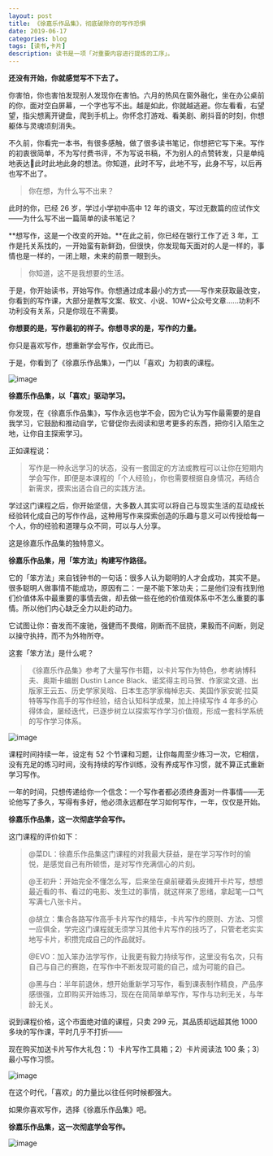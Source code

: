 ```yaml
---
layout: post
title: 《徐嘉乐作品集》，彻底破除你的写作恐惧
date: 2019-06-17
categories: blog
tags: [读书,卡片]
description: 读书是一项「对重要内容进行提炼的工序」。
---
```



**还没有开始，你就感觉写不下去了。**

你害怕，你也害怕发现别人发现你在害怕。六月的热风在窗外融化，坐在办公桌前的你，面对空白屏幕，一个字也写不出。越是如此，你就越逃避。你左看看，右望望，指尖想离开键盘，爬到手机上。你怀念打游戏、看美剧、刷抖音的时刻，你想躯体与灵魂顷刻消失。

不久前，你看完一本书，有很多感触，做了很多读书笔记，你想把它写下来。写作的初衷很简单，不为写付费书评，不为写说书稿，不为别人的点赞转发，只是单纯地表达此时此地此身的想法。你知道，此时不写，此地不写，此身不写，以后再也写不出了。

> 你在想，为什么写不出来？

此时的你，已经 26 岁，学过小学初中高中 12 年的语文，写过无数篇的应试作文——为什么写不出一篇简单的读书笔记？

**想写作，这是一个改变的开始。**在此之前，你已经在银行工作了近 3 年，工作是托关系找的，一开始蛮有新鲜劲，但很快，你发现每天面对的人是一样的，事情也是一样的，一闭上眼，未来的前景一眼到头。

> 你知道，这不是我想要的生活。

于是，你开始读书，开始写作。你想通过成本最小的方式——写作来获取最改变，你看到的写作课，大部分是教写文案、软文、小说、10W+公众号文章……功利不功利没有关系，只是你现在不需要。

**你想要的是，写作最初的样子。你想寻求的是，写作的力量。**

你只是喜欢写作，想重新学会写作，仅此而已。

于是，你看到了《徐嘉乐作品集》，一门以「喜欢」为初衷的课程。

![image](https://upload-images.jianshu.io/upload_images/32598-2b08973086f81669?imageMogr2/auto-orient/strip%7CimageView2/2/w/1240)

**徐嘉乐作品集，以「喜欢」驱动学习。**

你发现，在《徐嘉乐作品集》，写作永远也学不会，因为它认为写作最需要的是自我学习，它鼓励和推动自学，它督促你去阅读和思考更多的东西，把你引入陌生之地，让你自主探索学习。

正如课程说：

> 写作是一种永远学习的状态，没有一套固定的方法或教程可以让你在短期内学会写作，即便是本课程的「个人经验」，你也需要根据自身情况，再结合新需求，摸索出适合自己的实践方法。

学过这门课程之后，你开始坚信，大多数人其实可以将自己与现实生活的互动成长经验转化成自己的写作作品，这种用写作来探索创造的乐趣与意义可以传授给每一个人，你的经验和道理与众不同，可以与人分享。

这是徐嘉乐作品集的独特意义。

**徐嘉乐作品集，用「笨方法」构建写作路径。**

它的「笨方法」来自钱钟书的一句话：很多人认为聪明的人才会成功，其实不是。很多聪明人做事情不能成功，原因有二：一是不能下笨功夫；二是他们没有找到他们价值体系中最重要的事情去做，却去做一些在他的价值观体系中不怎么重要的事情。所以他们内心缺乏全力以赴的动力。

它试图让你：奋发而不废驰，强健而不畏缩，刚断而不屈挠，果毅而不间断，则足以操守执持，而不为外物所夺。

这套「笨方法」是什么呢？

> 《徐嘉乐作品集》参考了大量写作书籍，以卡片写作为特色，参考纳博科夫、奥斯卡编剧 Dustin Lance Black、诺奖得主司马贺、作家梁文道、出版家王云五、历史学家吴晗、日本生态学家梅棹忠夫、美国作家安妮·拉莫特等写作高手的写作经验，结合认知科学成果，加上持续写作 4 年多的心得体会，屡经迭代，已逐步树立以探索写作学习价值观，形成一套科学系统的写作学习体系。

![image](https://upload-images.jianshu.io/upload_images/32598-8dce8eb9a39b3bd6?imageMogr2/auto-orient/strip%7CimageView2/2/w/1240)

课程时间持续一年，设定有 52 个节课和习题，让你每周至少练习一次，它相信，没有充足的练习时间，没有持续的写作训练，没有养成写作习惯，就不算正式重新学习写作。

一年的时间，只想传递给你一个信念：一个写作者都必须终身面对一件事情——无论他写了多久，写得有多好，他必须永远都在学习如何写作，一年，仅仅是开始。


**徐嘉乐作品集，这一次彻底学会写作。**

这门课程的评价如下：

> @菜DL：徐嘉乐作品集这门课程的对我最大获益，是在学习写作时的愉悦，是感觉自己有所顿悟，是对写作充满信心的片刻。
> 
> @王初升：开始完全不懂怎么写，后来坐在桌前硬着头皮摊开卡片写，想想最近看的书、看过的电影、发生过的事情，就这样来了思绪，拿起笔一口气写满七八张卡片。
> 
> @胡立：集合各路写作高手卡片写作的精华，卡片写作的原则、方法、习惯一应俱全，学完这门课程就无须学习其他卡片写作的技巧了，只管老老实实地写卡片，积攒完成自己的作品就好。
> 
> @EVO：加入笨办法学写作，让我更有毅力持续写作，这里没有名次，只有自己与自己的赛跑，在写作中不断发现可能的自己，成为可能的自己。
> 
> @黑与白：半年前退休，想开始重新学习写作，看到课表制作精良，产品序感很强，立即购买开始练习，现在在简简单单写作，写作与功利无关，与年龄无关。


说到课程价格，这个市面绝对值的课程，只卖 299 元，其品质却远超其他 1000 多块的写作课，平时几乎不打折——


现在购买加送卡片写作大礼包：1）卡片写作工具箱；2）卡片阅读法 100 条；3）最小写作习惯。

![image](https://upload-images.jianshu.io/upload_images/32598-564781ab2c58accd?imageMogr2/auto-orient/strip%7CimageView2/2/w/1240)

在这个时代，「喜欢」的力量比以往任何时候都强大。

如果你喜欢写作，选择《徐嘉乐作品集》吧。

**徐嘉乐作品集，这一次彻底学会写作。**

![image](https://upload-images.jianshu.io/upload_images/32598-9fbf1fbb8e1bd91b?imageMogr2/auto-orient/strip%7CimageView2/2/w/1240)